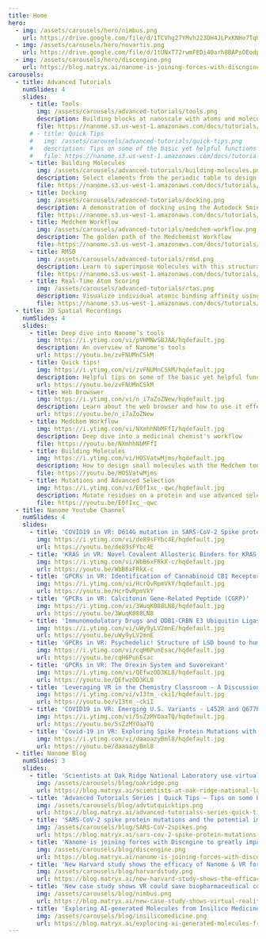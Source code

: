```yaml
---
title: Home
hero:
  - img: /assets/carousels/hero/nimbus.png
    url: https://drive.google.com/file/d/1TCVhg27YMvh223DH4JLPxKNHe7TqUiaf/view
  - img: /assets/carousels/hero/novartis.png
    url: https://drive.google.com/file/d/1tUNxT72rwmFEDi40arh8BAPsOEodpBw6/view
  - img: /assets/carousels/hero/discengine.png
    url: https://blog.matryx.ai/nanome-is-joining-forces-with-discngine-to-greatly-impact-the-sbdd-experience-1af0b83b3057
carousels:
  - title: Advanced Tutorials
    numSlides: 4
    slides:
      - title: Tools
        img: /assets/carousels/advanced-tutorials/tools.png
        description: Building blocks at nanoscale with atoms and molecules
        file: https://nanome.s3.us-west-1.amazonaws.com/docs/tutorials/<version>/tools.nanosr
      # - title: Quick Tips
      #   img: /assets/carousels/advanced-tutorials/quick-tips.png
      #   description: Tips on some of the basic yet helpful functions of Nanome
      #   file: https://nanome.s3.us-west-1.amazonaws.com/docs/tutorials/<version>/quick-tips.nanosr
      - title: Building Molecules
        img: /assets/carousels/advanced-tutorials/building-molecules.png
        description: Select elements from the periodic table to design small molecules
        file: https://nanome.s3.us-west-1.amazonaws.com/docs/tutorials/<version>/building-molecules.nanosr
      - title: Docking
        img: /assets/carousels/advanced-tutorials/docking.png
        description: A demonstration of docking using the Autodock Smina Plugin
        file: https://nanome.s3.us-west-1.amazonaws.com/docs/tutorials/<version>/docking.nanosr
      - title: Medchem Workflow
        img: /assets/carousels/advanced-tutorials/medchem-workflow.png
        description: The golden path of the Medchemist Workflow
        file: https://nanome.s3.us-west-1.amazonaws.com/docs/tutorials/<version>/medchem-workflow.nanosr
      - title: RMSD
        img: /assets/carousels/advanced-tutorials/rmsd.png
        description: Learn to superimpose molecules with this structural alignment plugin
        file: https://nanome.s3.us-west-1.amazonaws.com/docs/tutorials/<version>/rmsd.nanosr
      - title: Real-Time Atom Scoring
        img: /assets/carousels/advanced-tutorials/rtas.png
        description: Visualize individual atomic binding affinity using our plugin leveraging DSX
        file: https://nanome.s3.us-west-1.amazonaws.com/docs/tutorials/<version>/rtas.nanosr
  - title: 2D Spatial Recordings
    numSlides: 4
    slides:
      - title: Deep dive into Nanome’s tools
        img: https://i.ytimg.com/vi/pVHMNvSBJAA/hqdefault.jpg
        description: An overview of Nanome's tools
        url: https://youtu.be/zvFNUMnCSkM
      - title: Quick tips!
        img: https://i.ytimg.com/vi/zvFNUMnCSkM/hqdefault.jpg
        description: Helpful tips on some of the basic yet helpful functions of Nanome
        url: https://youtu.be/zvFNUMnCSkM
      - title: Web Browswer
        img: https://i.ytimg.com/vi/n_i7aZoZNew/hqdefault.jpg
        description: Learn about the web browser and how to use it effectively
        url: https://youtu.be/n_i7aZoZNew
      - title: Medchem Workflow
        img: https://i.ytimg.com/vi/NXmhhNbMFfI/hqdefault.jpg
        description: Deep dive into a medicinal chemist's workflow
        file: https://youtu.be/NXmhhNbMFfI
      - title: Building Molecules
        img: https://i.ytimg.com/vi/HOSVatwMjms/hqdefault.jpg
        description: How to design small molecules with the Medchem tool and periodic table
        file: https://youtu.be/HOSVatwMjms
      - title: Mutations and Advanced Selection
        img: https://i.ytimg.com/vi/E0fIxc_-qwc/hqdefault.jpg
        description: Mutate residues on a protein and use advanced selection techniques
        file: https://youtu.be/E0fIxc_-qwc
  - title: Nanome Youtube Channel
    numSlides: 4
    slides:
      - title: 'COVID19 in VR: D614G mutation in SARS-CoV-2 Spike protein'
        img: https://i.ytimg.com/vi/de89sFYbc4E/hqdefault.jpg
        url: https://youtu.be/de89sFYbc4E
      - title: 'KRAS in VR: Novel Covalent Allosteric Binders for KRAS G12C3'
        img: https://i.ytimg.com/vi/WbB6xFRkX-c/hqdefault.jpg
        url: https://youtu.be/WbB6xFRkX-c
      - title: 'GPCRs in VR: Identification of Cannabinoid CB1 Receptor Allosteric Sites to Treat Epilepsy'
        img: https://i.ytimg.com/vi/HcrOvRpmVkY/hqdefault.jpg
        url: https://youtu.be/HcrOvRpmVkY
      - title: 'GPCRs in VR: Calcitonin Gene-Related Peptide (CGRP)'
        img: https://i.ytimg.com/vi/3WuqK088LN8/hqdefault.jpg
        url: https://youtu.be/3WuqK088LN8
      - title: 'Immunomodulatory Drugs and DDB1-CRBN E3 Ubiquitin Ligase in virtual reality'
        img: https://i.ytimg.com/vi/uWy9yLV2mnE/hqdefault.jpg
        url: https://youtu.be/uWy9yLV2mnE
      - title: 'GPCRs in VR: Psychedelic! Structure of LSD bound to human serotonin receptor'
        img: https://i.ytimg.com/vi/cqH6PunEsac/hqdefault.jpg
        url: https://youtu.be/cqH6PunEsac
      - title: 'GPCRs in VR: The Orexin System and Suvorexant'
        img: https://i.ytimg.com/vi/QEfwzOD3KL8/hqdefault.jpg
        url: https://youtu.be/QEfwzOD3KL8
      - title: 'Leveraging VR in the Chemistry Classroom - A Discussion with Chemistry Educators'
        img: https://i.ytimg.com/vi/vI3tm_-ckiI/hqdefault.jpg
        url: https://youtu.be/vI3tm_-ckiI
      - title: 'COVID19 in VR: Emerging U.S. Variants - L452R and Q677P/H'
        img: https://i.ytimg.com/vi/5sZzMYOaaTQ/hqdefault.jpg
        url: https://youtu.be/5sZzMYOaaTQ
      - title: 'Covid-19 in VR: Exploring Spike Protein Mutations with Dr. Kuiper from CSIRO Data61'
        img: https://i.ytimg.com/vi/daaoazyBml8/hqdefault.jpg
        url: https://youtu.be/daaoazyBml8
  - title: Nanome Blog
    numSlides: 3
    slides:
      - title: 'Scientists at Oak Ridge National Laboratory use virtual reality to study the structure and function of the COVID-19 viral main protease and to design drug candidates'
        img: /assets/carousels/blog/oakridge.png
        url: https://blog.matryx.ai/scientists-at-oak-ridge-national-laboratory-use-virtual-reality-to-study-the-structure-and-function-ad5e8b6ff5a2
      - title: 'Advanced Tutorials Series | Quick Tips — Tips on some basic yet helpful functions of Nanome'
        img: /assets/carousels/blog/advtutquicktips.png
        url: https://blog.matryx.ai/advanced-tutorialss-series-quick-tips-tips-on-some-basic-yet-helpful-functions-of-nanome-3db720aea437
      - title: 'SARS-CoV-2 spike protein mutations and the potential implications for antibody therapy and vaccine effectiveness'
        img: /assets/carousels/blog/SARS-CoV-2spikes.png
        url: https://blog.matryx.ai/sars-cov-2-spike-protein-mutations-and-the-potential-implications-for-antibody-therapy-and-vaccine-2a4f8b6057b4
      - title: 'Nanome is joining forces with Discngine to greatly impact the SBDD experience'
        img: /assets/carousels/blog/discengine.png
        url: https://blog.matryx.ai/nanome-is-joining-forces-with-discngine-to-greatly-impact-the-sbdd-experience-1af0b83b3057
      - title: 'New Harvard study shows the efficacy of Nanome & VR for Chemistry Education'
        img: /assets/carousels/blog/harvardstudy.png
        url: https://blog.matryx.ai/new-harvard-study-shows-the-efficacy-of-nanome-vr-for-chemistry-education-cb45da304ea2
      - title: 'New case study shows VR could save biopharmaceutical companies tens of thousands per year'
        img: /assets/carousels/blog/nimbus.png
        url: https://blog.matryx.ai/new-case-study-shows-virtual-reality-tools-could-save-biopharmaceutical-companies-tens-of-8421699bd8f7
      - title: 'Exploring AI-generated Molecules from Insilico Medicine for SARS-CoV-2 in Virtual Reality'
        img: /assets/carousels/blog/insilicomedicine.png
        url: https://blog.matryx.ai/exploring-ai-generated-molecules-from-insilico-medicine-for-sars-cov-2-in-virtual-reality-49d4c854fd54
---
```


<LandingPage :data="$frontmatter" />
